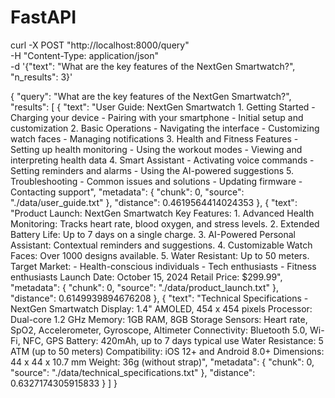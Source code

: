 # FastAPI

curl -X POST "http://localhost:8000/query" \
     -H "Content-Type: application/json" \
     -d '{"text": "What are the key features of the NextGen Smartwatch?", "n_results": 3}'

{
  "query": "What are the key features of the NextGen Smartwatch?",
  "results": [
    {
      "text": "User Guide: NextGen Smartwatch  1. Getting Started    - Charging your device    - Pairing with your smartphone    - Initial setup and customization  2. Basic Operations    - Navigating the interface    - Customizing watch faces    - Managing notifications  3. Health and Fitness Features    - Setting up health monitoring    - Using the workout modes    - Viewing and interpreting health data  4. Smart Assistant    - Activating voice commands    - Setting reminders and alarms    - Using the AI-powered suggestions  5. Troubleshooting    - Common issues and solutions    - Updating firmware    - Contacting support",
      "metadata": {
        "chunk": 0,
        "source": "./data/user_guide.txt"
      },
      "distance": 0.4619564414024353
    },
    {
      "text": "Product Launch: NextGen Smartwatch  Key Features: 1. Advanced Health Monitoring: Tracks heart rate, blood oxygen, and stress levels. 2. Extended Battery Life: Up to 7 days on a single charge. 3. AI-Powered Personal Assistant: Contextual reminders and suggestions. 4. Customizable Watch Faces: Over 1000 designs available. 5. Water Resistant: Up to 50 meters.  Target Market: - Health-conscious individuals - Tech enthusiasts - Fitness enthusiasts  Launch Date: October 15, 2024 Retail Price: $299.99",
      "metadata": {
        "chunk": 0,
        "source": "./data/product_launch.txt"
      },
      "distance": 0.6149939894676208
    },
    {
      "text": "Technical Specifications - NextGen Smartwatch  Display: 1.4\" AMOLED, 454 x 454 pixels Processor: Dual-core 1.2 GHz Memory: 1GB RAM, 8GB Storage Sensors: Heart rate, SpO2, Accelerometer, Gyroscope, Altimeter Connectivity: Bluetooth 5.0, Wi-Fi, NFC, GPS Battery: 420mAh, up to 7 days typical use Water Resistance: 5 ATM (up to 50 meters) Compatibility: iOS 12+ and Android 8.0+ Dimensions: 44 x 44 x 10.7 mm Weight: 36g (without strap)",
      "metadata": {
        "chunk": 0,
        "source": "./data/technical_specifications.txt"
      },
      "distance": 0.6327174305915833
    }
  ]
}
